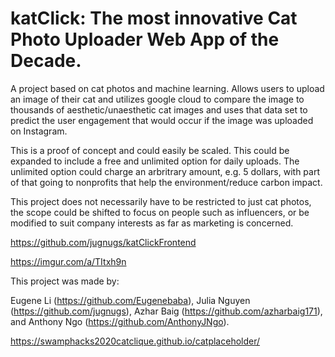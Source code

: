 # katClick: The most innovative Cat Photo Uploader Web App of the Decade.

A project based on cat photos and machine learning. Allows users to upload an image of their cat and utilizes google cloud to compare the image to thousands of aesthetic/unaesthetic cat images and uses that data set to predict the user engagement that would occur if the image was uploaded on Instagram. 

This is a proof of concept and could easily be scaled. This could be expanded to include a free and unlimited option for daily uploads. The unlimited option could charge an arbritrary amount, e.g. 5 dollars, with part of that going to nonprofits that help the environment/reduce carbon impact. 

This project does not necessarily have to be restricted to just cat photos, the scope could be shifted to focus on people such as influencers, or be modified to suit company interests as far as marketing is concerned.

https://github.com/jugnugs/katClickFrontend

https://imgur.com/a/TItxh9n

This project was made by:

Eugene Li (https://github.com/Eugenebaba),
Julia Nguyen (https://github.com/jugnugs),
Azhar Baig (https://github.com/azharbaig171),
and
Anthony Ngo (https://github.com/AnthonyJNgo).

https://swamphacks2020catclique.github.io/catplaceholder/
